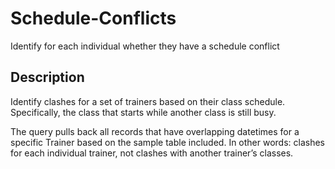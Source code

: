 # Schedule-Conflicts
Identify for each individual whether they have a schedule conflict

## Description
Identify clashes for a set of trainers based on their class schedule. Specifically, the class that 
starts while another class is still busy.

The query pulls back all records that have overlapping datetimes for a 
specific Trainer based on the sample table included. In other words: clashes for each individual trainer, not clashes with another 
trainer’s classes. 
